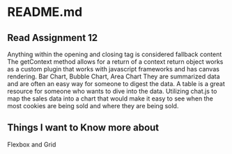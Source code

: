 # README.md

## Read Assignment 12

Anything within the opening and closing tag is considered fallback content
The getContext method allows for a return of a context return object
works as a custom plugin that works with javascript frameworks and has canvas rendering.
Bar Chart, Bubble Chart, Area Chart
They are summarized data and are often an easy way for someone to digest the data. A table is a great resource for someone who wants to dive into the data.
Utilizing chat.js to map the sales data into a chart that would make it easy to see when the most cookies are being sold and where they are being sold.
 

## Things I want to Know more about

Flexbox and Grid